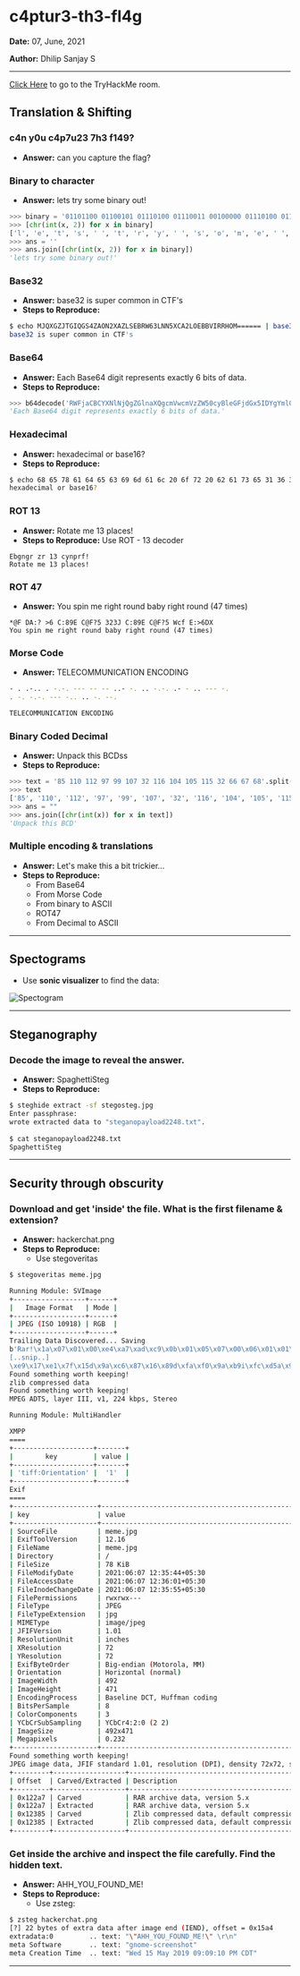 # c4ptur3-th3-fl4g

**Date:** 07, June, 2021

**Author:** Dhilip Sanjay S

---

[Click Here](https://tryhackme.com/room/c4ptur3th3fl4g) to go to the TryHackMe room.

## Translation & Shifting

### c4n y0u c4p7u23 7h3 f149?
- **Answer:** can you capture the flag?

### Binary to character
- **Answer:** lets try some binary out!

```py
>>> binary = '01101100 01100101 01110100 01110011 00100000 01110100 01110010 01111001 00100000 01110011 01101111 01101101 01100101 00100000 01100010 01101001 01101110 01100001 01110010 01111001 00100000 01101111 01110101 01110100 00100001'.split()
>>> [chr(int(x, 2)) for x in binary]
['l', 'e', 't', 's', ' ', 't', 'r', 'y', ' ', 's', 'o', 'm', 'e', ' ', 'b', 'i', 'n', 'a', 'r', 'y', ' ', 'o', 'u', 't', '!']
>>> ans = ''
>>> ans.join([chr(int(x, 2)) for x in binary])
'lets try some binary out!'
```

### Base32
- **Answer:** base32 is super common in CTF's
- **Steps to Reproduce:** 

```bash
$ echo MJQXGZJTGIQGS4ZAON2XAZLSEBRW63LNN5XCA2LOEBBVIRRHOM====== | base32 -d 
base32 is super common in CTF's
```

### Base64
- **Answer:** Each Base64 digit represents exactly 6 bits of data.
- **Steps to Reproduce:** 

```py
>>> b64decode('RWFjaCBCYXNlNjQgZGlnaXQgcmVwcmVzZW50cyBleGFjdGx5IDYgYml0cyBvZiBkYXRhLg==')
'Each Base64 digit represents exactly 6 bits of data.'
```

### Hexadecimal
- **Answer:** hexadecimal or base16?
- **Steps to Reproduce:** 

```bash
$ echo 68 65 78 61 64 65 63 69 6d 61 6c 20 6f 72 20 62 61 73 65 31 36 3f | xxd -r -p
hexadecimal or base16?
```

### ROT 13
- **Answer:** Rotate me 13 places!
- **Steps to Reproduce:** Use ROT - 13 decoder

```
Ebgngr zr 13 cynprf!
Rotate me 13 places!
```

### ROT 47
- **Answer:** You spin me right round baby right round (47 times)

```
*@F DA:? >6 C:89E C@F?5 323J C:89E C@F?5 Wcf E:>6DX
You spin me right round baby right round (47 times)
```


### Morse Code
- **Answer:** TELECOMMUNICATION ENCODING

```bash
- . .-.. . -.-. --- -- -- ..- -. .. -.-. .- - .. --- -.
. -. -.-. --- -.. .. -. --.

TELECOMMUNICATION ENCODING
```

### Binary Coded Decimal
- **Answer:** Unpack this BCDss
- **Steps to Reproduce:** 

```py
>>> text = '85 110 112 97 99 107 32 116 104 105 115 32 66 67 68'.split()
>>> text
['85', '110', '112', '97', '99', '107', '32', '116', '104', '105', '115', '32', '66', '67', '68']
>>> ans = ""
>>> ans.join([chr(int(x)) for x in text])
'Unpack this BCD'
```

### Multiple encoding & translations
- **Answer:** Let's make this a bit trickier...
- **Steps to Reproduce:** 
    - From Base64
    - From Morse Code
    - From binary to ASCII
    - ROT47
    - From Decimal to ASCII

---

## Spectograms

- Use **sonic visualizer** to find the data:

![Spectogram](Images/ctf-spectogram.png)

---

## Steganography

### Decode the image to reveal the answer.
- **Answer:** SpaghettiSteg
- **Steps to Reproduce:** 

```bash
$ steghide extract -sf stegosteg.jpg 
Enter passphrase: 
wrote extracted data to "steganopayload2248.txt".
     
$ cat steganopayload2248.txt 
SpaghettiSteg
```


---

## Security through obscurity

### Download and get 'inside' the file. What is the first filename & extension?
- **Answer:** hackerchat.png
- **Steps to Reproduce:** 
    - Use stegoveritas

```bash
$ stegoveritas meme.jpg 

Running Module: SVImage
+------------------+------+
|   Image Format   | Mode |
+------------------+------+
| JPEG (ISO 10918) | RGB  |
+------------------+------+
Trailing Data Discovered... Saving
b'Rar!\x1a\x07\x01\x00\xe4\xa7\xad\xc9\x0b\x01\x05\x07\x00\x06\x01\x01\xf9\xab\x80\x00\xd8\xf0\xbfA*\x02\x0
[..snip..]
\xe9\x17\xe1\x7f\x15d\x9a\xc6\x87\x16\x89d\xfa\xf0\x9a\xb9i\xfc\xd5a\x9aL\xd3\x982$Es\xd3\xffDn\x1a\x1f\x04\xd3\x9ai\x1aS\x86i2Mc\xca\xf0\x7f\xc5y\xf5\xcaj\x87\x00q\x00\x00\x00\x00IEND\xaeB`\x82"AHH_YOU_FOUND_ME!" \r\n\xa9\\\x8d?\x0e\x03\x06\xb8\x00\x00\xb8\x00\x00\x80\x00\x00\x02QO\xed\x1c\x96y3\x00\xe9+/\xd8\xf0\xbfA*\x02\x03\x0b\xba+\x04\xba+ \xe3\xf6\xb1\r\x80\x00\x00\x0ehackerchat.png\n\x03\x02\x98\x81\x1eU\xfd\x14\xd5\x01\x1dwVQ\x03\x05\x04\x00'
Found something worth keeping!
zlib compressed data
Found something worth keeping!
MPEG ADTS, layer III, v1, 224 kbps, Stereo

Running Module: MultiHandler

XMPP
====
+--------------------+-------+
|        key         | value |
+--------------------+-------+
| 'tiff:Orientation' |  '1'  |
+--------------------+-------+
Exif
====
+---------------------+-------------------------------------------------------+
| key                 | value                                                 |
+---------------------+-------------------------------------------------------+
| SourceFile          | meme.jpg                                              |
| ExifToolVersion     | 12.16                                                 |
| FileName            | meme.jpg                                              |
| Directory           | /                                                     |
| FileSize            | 78 KiB                                                |
| FileModifyDate      | 2021:06:07 12:35:44+05:30                             |
| FileAccessDate      | 2021:06:07 12:36:01+05:30                             |
| FileInodeChangeDate | 2021:06:07 12:35:55+05:30                             |
| FilePermissions     | rwxrwx---                                             |
| FileType            | JPEG                                                  |
| FileTypeExtension   | jpg                                                   |
| MIMEType            | image/jpeg                                            |
| JFIFVersion         | 1.01                                                  |
| ResolutionUnit      | inches                                                |
| XResolution         | 72                                                    |
| YResolution         | 72                                                    |
| ExifByteOrder       | Big-endian (Motorola, MM)                             |
| Orientation         | Horizontal (normal)                                   |
| ImageWidth          | 492                                                   |
| ImageHeight         | 471                                                   |
| EncodingProcess     | Baseline DCT, Huffman coding                          |
| BitsPerSample       | 8                                                     |
| ColorComponents     | 3                                                     |
| YCbCrSubSampling    | YCbCr4:2:0 (2 2)                                      |
| ImageSize           | 492x471                                               |
| Megapixels          | 0.232                                                 |
+---------------------+-------------------------------------------------------+
Found something worth keeping!
JPEG image data, JFIF standard 1.01, resolution (DPI), density 72x72, segment length 16, Exif Standard: [TIFF image data, big-endian, direntries=1, orientation=upper-left], baseline, precision 8, 492x471, components 3
+---------+------------------+-------------------------------------------+----------------+
| Offset  | Carved/Extracted | Description                               | File Name      |
+---------+------------------+-------------------------------------------+----------------+
| 0x122a7 | Carved           | RAR archive data, version 5.x             | 122A7.rar      |
| 0x122a7 | Extracted        | RAR archive data, version 5.x             | hackerchat.png |
| 0x12385 | Carved           | Zlib compressed data, default compression | 12385.zlib     |
| 0x12385 | Extracted        | Zlib compressed data, default compression | 12385          |
+---------+------------------+-------------------------------------------+----------------+
```

### Get inside the archive and inspect the file carefully. Find the hidden text.
- **Answer:** AHH_YOU_FOUND_ME!
- **Steps to Reproduce:** 
    - Use zsteg:

```bash
$ zsteg hackerchat.png 
[?] 22 bytes of extra data after image end (IEND), offset = 0x15a4
extradata:0         .. text: "\"AHH_YOU_FOUND_ME!\" \r\n"
meta Software       .. text: "gnome-screenshot"
meta Creation Time  .. text: "Wed 15 May 2019 09:09:10 PM CDT"
```

---